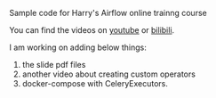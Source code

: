 Sample code for Harry's Airflow online trainng course

You can find the videos on [youtube](https://www.youtube.com/playlist?list=PLhJ3QVME-4qC30FA0ylxi4QNQp9FRiSrW) or [bilibili](https://space.bilibili.com/1311328717/channel/seriesdetail?sid=444348). 

I am working on adding below things:
1. the slide pdf files
2. another video about creating custom operators
3. docker-compose with CeleryExecutors. 